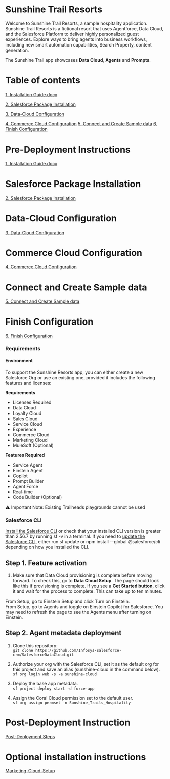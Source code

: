 # Sunshine Trail Resorts
Welcome to Sunshine Trail Resorts, a sample hospitality application. Sunshine Trail Resorts is a fictional resort that uses Agentforce, Data Cloud, and the Salesforce Platform to deliver highly personalized guest experiences. Explore ways to bring agents into business workflows, including new smart automation capabilities, Search Property, content generation.

The Sunshine Trail app showcases **Data Cloud**, **Agents** and **Prompts**.

Table of contents
=======================
[1. Installation Guide.docx](#Pre-Deployment-Instructions)

[2. Salesforce Package Installation](#Salesforce-Package-Installation)

[3. Data-Cloud Configuration](#Data-Cloud-Configuration)

[4. Commerce Cloud Configuration](#Commerce-Cloud-Configuration)
[5. Connect and Create Sample data](#Connect-and-Create-Sample-data)
[6. Finish Configuration](#Finish-Configuration)

# Pre-Deployment Instructions
[1. Installation Guide.docx](https://docs.google.com/document/d/1CEHMg96Ba2hVMtoYgfuVbRBUbRL4r5gy/edit)
# Salesforce Package Installation
[2. Salesforce Package Installation](https://docs.google.com/document/d/1pN0kMzzcOs82dpWgc76BpxZ2qEVSPStF/edit)
# Data-Cloud Configuration
[3. Data-Cloud Configuration](https://docs.google.com/document/d/18pIB7oYDE-9EJNZyaVQAomfM3pRodaVW/edit#heading=h.gjdgxs)
# Commerce Cloud Configuration
[4. Commerce Cloud Configuration](https://docs.google.com/document/d/1h0OwE5A1WzPKRNt2YOEXK-ZfOqxQq4cz/edit)
# Connect and Create Sample data
[5. Connect and Create Sample data](https://docs.google.com/document/d/1sBY1Ij7zMJq8H7b8c2rbdQvcYSXwaEyj/edit)
# Finish Configuration
[6. Finish Configuration](https://docs.google.com/document/d/1CCTTkuCF56KYajjnVsvAzvvKbEHP5uDu/edit)

### Requirements
#### Environment
To support the Sunshine Resorts app, you can either create a new Salesforce Org or use an existing one, provided it includes the following features and licenses:

**Requirements**
   - Licenses Required
   - Data Cloud
   - Loyalty Cloud
   - Sales Cloud
   - Service Cloud
   - Experience
   - Commerce Cloud
   - Marketing Cloud
   - MuleSoft (Optional)
     
**Features Required**
   - Service Agent
   - Einstein Agent
   - Copilot
   - Prompt Builder
   - Agent Force
   - Real-time
   - Code Builder (Optional)

⚠️ Important Note: Existing Trailheads playgrounds cannot be used

### Salesforce CLI
[Install the Salesforce CLI](https://developer.salesforce.com/tools/salesforcecli) or check that your installed CLI version is greater than 2.56.7 by running sf -v in a terminal.
If you need to [update the Salesforce CLI](https://developer.salesforce.com/docs/atlas.en-us.sfdx_setup.meta/sfdx_setup/sfdx_setup_update_cli.htm), either run sf update or npm install --global @salesforce/cli depending on how you installed the CLI.

## Step 1. Feature activation
1. Make sure that Data Cloud provisioning is complete before moving forward.
   To check this, go to **Data Cloud Setup**. The page should look like this if provisioning is complete. If you see a **Get Started button**,
   click it and wait for the process to complete. This can take up to ten minutes.

From Setup, go to Einstein Setup and click Turn on Einstein.\
From Setup, go to Agents and toggle on Einstein Copilot for Salesforce. You may need to refresh the page to see the Agents menu after turning on Einstein.

## Step 2. Agent metadata deployment
1. Clone this repository:\
    `git clone https://github.com/Infosys-salesforce-crm/SalesforceDataCloud.git`
  
5. Authorize your org with the Salesforce CLI, set it as the default org for this project and save an alias (sunshine-cloud in the command below).\
   `sf org login web -s -a sunshine-cloud`

7. Deploy the base app metadata.\
   `sf project deploy start -d force-app`

8. Assign the Coral Cloud permission set to the default user.\
   `sf org assign permset -n Sunshine_Trails_Hospitality`


# Post-Deployment Instruction
[Post-Deployment Steps](https://docs.google.com/document/d/1XbgH6uN5g8AHbgcL2YTCesposrAgMGVa)
# Optional installation instructions
[Marketing-Cloud-Setup](https://docs.google.com/document/d/17WehTZa1aY-tYHXOX-upxZHQ0PGVAb-f)
